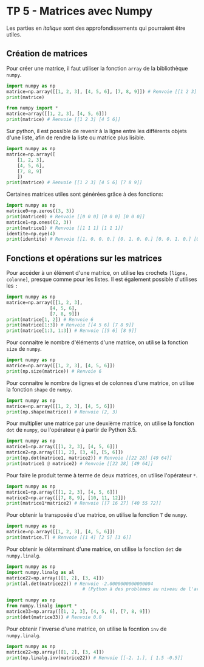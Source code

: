 # TP 5 - Matrices avec Numpy

Les parties en _italique_ sont des approfondissements qui pourraient être utiles.

## Création de matrices

Pour créer une matrice, il faut utiliser la fonction `array` de la bibliothèque `numpy`.

```python
import numpy as np
matrice=np.array([[1, 2, 3], [4, 5, 6], [7, 8, 9]]) # Renvoie [[1 2 3] [4 5 6] [7 8 9]]
print(matrice)
```

```python
from numpy import *
matrice=array([[1, 2, 3], [4, 5, 6]])
print(matrice) # Renvoie [[1 2 3] [4 5 6]]
```

Sur python, il est possible de revenir à la ligne entre les différents objets d'une liste, afin de rendre la liste ou matrice plus lisible.

```python
import numpy as np
matrice=np.array([
    [1, 2, 3],
    [4, 5, 6],
    [7, 8, 9]
    ])
print(matrice) # Renvoie [[1 2 3] [4 5 6] [7 8 9]]
```

Certaines matrices utiles sont générées grâce à des fonctions:

```python
import numpy as np
matrice0=np.zeros((3, 3))
print(matrice0) # Renvoie [[0 0 0] [0 0 0] [0 0 0]]
matrice1=np.ones((2, 3))
print(matrice1) # Renvoie [[1 1 1] [1 1 1]]
identite=np.eye(4)
print(identite) # Renvoie [[1. 0. 0. 0.] [0. 1. 0. 0.] [0. 0. 1. 0.] [0. 0. 0. 1.]]
```

## Fonctions et opérations sur les matrices

Pour accéder à un élément d'une matrice, on utilise les crochets `[ligne, colonne]`, presque comme pour les listes. Il est également possible d'utilises les `:`

```python
import numpy as np
matrice=np.array([[1, 2, 3],
                [4, 5, 6],
                [7, 8, 9]])
print(matrice[1, 2]) # Renvoie 6
print(matrice[1:3]) # Renvoie [[4 5 6] [7 8 9]]
print(matrice[1:3, 1:3]) # Renvoie [[5 6] [8 9]]
```

Pour connaitre le nombre d'éléments d'une matrice, on utilise la fonction `size` de `numpy`.

```python
import numpy as np
matrice=np.array([[1, 2, 3], [4, 5, 6]])
print(np.size(matrice)) # Renvoie 6
```

Pour connaitre le nombre de lignes et de colonnes d'une matrice, on utilise la fonction `shape` de `numpy`.

```python
import numpy as np
matrice=np.array([[1, 2, 3], [4, 5, 6]])
print(np.shape(matrice)) # Renvoie (2, 3)
```

Pour multiplier une matrice par une deuxième matrice, on utilise la fonction `dot` de `numpy`, ou l'opérateur `@` à partir de Python 3.5.

```python
import numpy as np
matrice1=np.array([[1, 2, 3], [4, 5, 6]])
matrice2=np.array([[1, 2], [3, 4], [5, 6]])
print(np.dot(matrice1, matrice2)) # Renvoie [[22 28] [49 64]]
print(matrice1 @ matrice2) # Renvoie [[22 28] [49 64]]
```

Pour faire le produit terme à terme de deux matrices, on utilise l'opérateur `*`.

```python
import numpy as np
matrice1=np.array([[1, 2, 3], [4, 5, 6]])
matrice2=np.array([[7, 8, 9], [10, 11, 12]])
print(matrice1*matrice2) # Renvoie [[7 16 27] [40 55 72]]
```

Pour obtenir la transposée d'ue matrice, on utilise la fonction `T` de `numpy`.

```python
import numpy as np
matrice=np.array([[1, 2, 3], [4, 5, 6]])
print(matrice.T) # Renvoie [[1 4] [2 5] [3 6]]
```

Pour obtenir le déterminant d'une matrice, on utilise la fonction `det` de `numpy.linalg`.

```python
import numpy as np
import numpy.linalg as al
matrice22=np.array([[1, 2], [3, 4]])
print(al.det(matrice22)) # Renvoie -2.0000000000000004
                            # (Python à des problèmes au niveau de l'arrondi lors des opérations)
```

```python
import numpy as np
from numpy.linalg import *
matrice33=np.array([[1, 2, 3], [4, 5, 6], [7, 8, 9]])
print(det(matrice33)) # Renvoie 0.0
```

Pour obtenir l'inverse d'une matrice, on utilise la focntion `inv` de `numpy.linalg`.

```python
import numpy as np
matrice22=np.array([[1, 2], [3, 4]])
print(np.linalg.inv(matrice22)) # Renvoie [[-2. 1.], [ 1.5 -0.5]]
```

